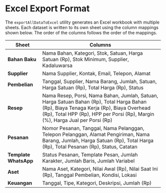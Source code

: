 # Excel Export Format

The `exportAllDataToExcel` utility generates an Excel workbook with multiple sheets.
Each dataset is written to its own sheet using the column mappings shown below.
The order of the columns follows the order of the mappings.

| Sheet | Columns |
|-------|---------|
| **Bahan Baku** | Nama Bahan, Kategori, Stok, Satuan, Harga Satuan (Rp), Stok Minimum, Supplier, Kadaluwarsa |
| **Supplier** | Nama Supplier, Kontak, Email, Telepon, Alamat |
| **Pembelian** | Tanggal, Supplier, Nama Barang, Jumlah, Satuan, Harga Satuan (Rp), Total Harga (Rp), Status |
| **Resep** | Nama Resep, Porsi, Nama Bahan, Jumlah, Satuan, Harga Satuan Bahan (Rp), Total Harga Bahan (Rp), Biaya Tenaga Kerja (Rp), Biaya Overhead (Rp), Total HPP (Rp), HPP per Porsi (Rp), Margin (%), Harga Jual per Porsi (Rp) |
| **Pesanan** | Nomor Pesanan, Tanggal, Nama Pelanggan, Telepon Pelanggan, Alamat Pengiriman, Nama Barang, Jumlah, Harga Satuan (Rp), Total Harga (Rp), Total Pesanan (Rp), Status, Catatan |
| **Template WhatsApp** | Status Pesanan, Template Pesan, Jumlah Karakter, Jumlah Baris, Jumlah Variabel |
| **Aset** | Nama Aset, Kategori, Nilai Awal (Rp), Nilai Saat Ini (Rp), Tanggal Pembelian, Kondisi, Lokasi |
| **Keuangan** | Tanggal, Tipe, Kategori, Deskripsi, Jumlah (Rp) |

